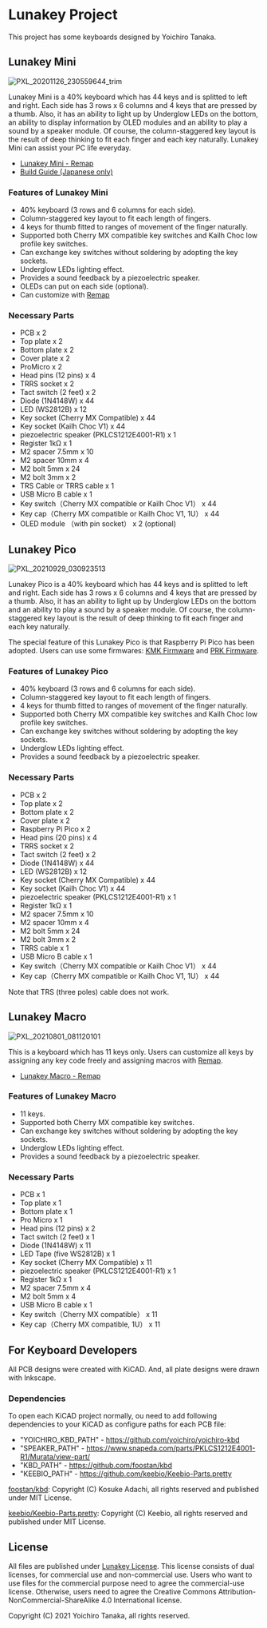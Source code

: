 # Lunakey Project

This project has some keyboards designed by Yoichiro Tanaka.


## Lunakey Mini

![PXL_20201126_230559644_trim](https://user-images.githubusercontent.com/261787/135699278-a7d3e8fc-2fd0-4624-bd7a-ec9648d5dd82.png)

Lunakey Mini is a 40% keyboard which has 44 keys and is splitted to left and right. Each side has 3 rows x 6 columns and 4 keys that are pressed by a thumb. Also, it has an ability to light up by Underglow LEDs on the bottom, an ability to display information by OLED modules and an ability to play a sound by a speaker module. Of course, the column-staggered key layout is the result of deep thinking to fit each finger and each key naturally. Lunakey Mini can assist your PC life everyday.

* [Lunakey Mini - Remap](https://remap-keys.app/catalog/BnvcH8rfVvhoT34bsP4r)
* [Build Guide (Japanese only)](https://www.eisbahn.jp/yoichiro/2020/12/lunakey_mini_build_guide_rev4.html)

### Features of Lunakey Mini

* 40% keyboard (3 rows and 6 columns for each side).
* Column-staggered key layout to fit each length of fingers.
* 4 keys for thumb fitted to ranges of movement of the finger naturally.
* Supported both Cherry MX compatible key switches and Kailh Choc low profile key switches.
* Can exchange key switches without soldering by adopting the key sockets.
* Underglow LEDs lighting effect.
* Provides a sound feedback by a piezoelectric speaker.
* OLEDs can put on each side (optional).
* Can customize with [Remap](https://remap-keys.app)

### Necessary Parts

* PCB x 2
* Top plate x 2
* Bottom plate x 2
* Cover plate x 2
* ProMicro x 2
* Head pins (12 pins) x 4
* TRRS socket x 2
* Tact switch (2 feet) x 2
* Diode (1N4148W) x 44
* LED (WS2812B) x 12
* Key socket (Cherry MX Compatible) x 44
* Key socket (Kailh Choc V1) x 44
* piezoelectric speaker (PKLCS1212E4001-R1) x 1
* Register 1kΩ x 1
* M2 spacer 7.5mm x 10
* M2 spacer 10mm x 4
* M2 bolt 5mm x 24
* M2 bolt 3mm x 2
* TRS Cable or TRRS cable x 1
* USB Micro B cable x 1
* Key switch（Cherry MX compatible or Kailh Choc V1） x 44
* Key cap（Cherry MX compatible or Kailh Choc V1, 1U） x 44
* OLED module （with pin socket） x 2 (optional)

## Lunakey Pico

![PXL_20210929_030923513](https://user-images.githubusercontent.com/261787/135699552-709d028c-7716-44f9-9142-e14e680ac727.jpg)

Lunakey Pico is a 40% keyboard which has 44 keys and is splitted to left and right. Each side has 3 rows x 6 columns and 4 keys that are pressed by a thumb. Also, it has an ability to light up by Underglow LEDs on the bottom and an ability to play a sound by a speaker module. Of course, the column-staggered key layout is the result of deep thinking to fit each finger and each key naturally.

The special feature of this Lunakey Pico is that Raspberry Pi Pico has been adopted. Users can use some firmwares: [KMK Firmware](https://github.com/KMKfw/kmk_firmware) and [PRK Firmware](https://github.com/picoruby/prk_firmware).

### Features of Lunakey Pico

* 40% keyboard (3 rows and 6 columns for each side).
* Column-staggered key layout to fit each length of fingers.
* 4 keys for thumb fitted to ranges of movement of the finger naturally.
* Supported both Cherry MX compatible key switches and Kailh Choc low profile key switches.
* Can exchange key switches without soldering by adopting the key sockets.
* Underglow LEDs lighting effect.
* Provides a sound feedback by a piezoelectric speaker.

### Necessary Parts

* PCB x 2
* Top plate x 2
* Bottom plate x 2
* Cover plate x 2
* Raspberry Pi Pico x 2
* Head pins (20 pins) x 4
* TRRS socket x 2
* Tact switch (2 feet) x 2
* Diode (1N4148W) x 44
* LED (WS2812B) x 12
* Key socket (Cherry MX Compatible) x 44
* Key socket (Kailh Choc V1) x 44
* piezoelectric speaker (PKLCS1212E4001-R1) x 1
* Register 1kΩ x 1
* M2 spacer 7.5mm x 10
* M2 spacer 10mm x 4
* M2 bolt 5mm x 24
* M2 bolt 3mm x 2
* TRRS cable x 1
* USB Micro B cable x 1
* Key switch（Cherry MX compatible or Kailh Choc V1） x 44
* Key cap（Cherry MX compatible or Kailh Choc V1, 1U） x 44

Note that TRS (three poles) cable does not work.


## Lunakey Macro

![PXL_20210801_081120101](https://user-images.githubusercontent.com/261787/135699876-0cde00c4-77dd-40b5-9984-46d17b465a78.jpg)

This is a keyboard which has 11 keys only. Users can customize all keys by assigning any key code freely and assigning macros with [Remap](https://remap-keys.app).

* [Lunakey Macro - Remap](https://remap-keys.app/catalog/IY0IjAQ6fM1G3DAKQjmm)

### Features of Lunakey Macro

* 11 keys.
* Supported both Cherry MX compatible key switches.
* Can exchange key switches without soldering by adopting the key sockets.
* Underglow LEDs lighting effect.
* Provides a sound feedback by a piezoelectric speaker.

### Necessary Parts

* PCB x 1
* Top plate x 1
* Bottom plate x 1
* Pro Micro x 1
* Head pins (12 pins) x 2
* Tact switch (2 feet) x 1
* Diode (1N4148W) x 11
* LED Tape (five WS2812B) x 1
* Key socket (Cherry MX Compatible) x 11
* piezoelectric speaker (PKLCS1212E4001-R1) x 1
* Register 1kΩ x 1
* M2 spacer 7.5mm x 4
* M2 bolt 5mm x 4
* USB Micro B cable x 1
* Key switch（Cherry MX compatible） x 11
* Key cap（Cherry MX compatible, 1U） x 11


## For Keyboard Developers

All PCB designs were created with KiCAD. And, all plate designs were drawn with Inkscape. 

### Dependencies

To open each KiCAD project normally, ou need to add following dependencies to your KiCAD as configure paths for each PCB file:

* "YOICHIRO_KBD_PATH" - https://github.com/yoichiro/yoichiro-kbd
* "SPEAKER_PATH" - https://www.snapeda.com/parts/PKLCS1212E4001-R1/Murata/view-part/
* "KBD_PATH" - https://github.com/foostan/kbd
* "KEEBIO_PATH" - https://github.com/keebio/Keebio-Parts.pretty

[foostan/kbd](https://github.com/foostan/kbd): Copyright (C) Kosuke Adachi, all rights reserved and published under MIT License.

[keebio/Keebio-Parts.pretty](https://github.com/keebio/Keebio-Parts.pretty): Copyright (C) Keebio, all rights reserved and published under MIT License.

## License

All files are published under [Lunakey License](https://github.com/yoichiro/lunakey/blob/main/LICENSE). This license consists of dual licenses, for commercial use and non-commercial use. Users who want to use files for the commercial purpose need to agree the commercial-use license. Otherwise, users need to agree the Creative Commons Attribution-NonCommercial-ShareAlike 4.0 International license.

Copyright (C) 2021 Yoichiro Tanaka, all rights reserved.

